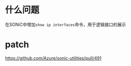 # 什么问题

在SONiC中增加`show ip interfaces`命令，用于逻辑接口的展示

# patch

https://github.com/Azure/sonic-utilities/pull/491